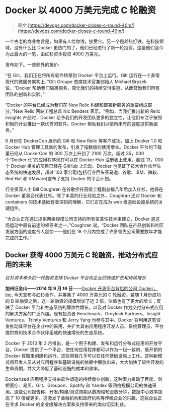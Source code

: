# Docker 以 4000 万美元完成 C 轮融资

> 原文:[https://devops.com/docker-closes-c-round-40m/](https://devops.com/docker-closes-c-round-40m/)

一个古老的商业格言是，如果有人给你钱，接受它。另一个是趁热打铁。在科技领域，没有什么比 Docker 更热门的了，他们已经进行了新一轮投资。这是他们迄今为止最大的一笔，由红杉资本投资 4000 万美元。

发布如下。一些额外的报价:

“在 Gilt，我们正在将所有软件转移到 Docker 平台上运行。Gilt 运行在一个非常现代的微服务架构上，”Gilt Groupe 首席技术官兼创始人 Michael Bryzek 说。“Docker 帮助我们隔离服务，简化我们的持续交付渠道，从而鼓励我们所有团队的创新和实验。”

“Docker 的平台已经成为我们在 New Relic 构建和部署新服务的重要组成部分，”New Relic 网站工程总监 Nic Benders 表示。“例如，当我们推出新的 Relic Insights 产品时，Docker 给予我们的开发团队更多的独立性，让他们专注于按照积极的计划推出一款优秀的软件。Docker 帮助我们以前所未有的速度提供新服务。”

6 月份在 DockerCon 展示的 Gilt 和 New Relic 等客户成功，加上 Docker 1.0 和 Docker Hub 管理工具集的发布，引发了指数级的使用增长。Docker 平台的下载量已经从 DockerCon 的 300 万次上升到了 2100 万次。超过 35，000 个“Docker 化”的应用程序现在可以在 Docker Hub 注册表上使用，超过 13，000 个 Docker 相关的项目已经在 GitHub 上启动。Docker 也见证了技术合作伙伴生态系统的快速发展，超过 100 家公司(包括行业巨头亚马逊、谷歌、IBM、微软、Red Hat 和 VMware)宣布了支持 Docker 的平台计划。

行业资深人士 Bill Coughran 在谷歌担任高级工程副总裁八年后加入红杉，他将在 Docker 董事会代表红杉。除了丰富的行业经验之外，Coughran 还对 Docker 和 containers 的技术基础有着深刻的理解，它们正在成为 web 级基础设施系统的关键组件。

“大企业正在通过提供网络规模公司支持的所有变革性技术来建立，Docker 是这场运动中最有前途的领导者之一，”Coughran 说。“Docker 团队在产品创新和社区发展方面的速度令人震惊——他们在 18 个月内完成了许多领先公司需要数年才能完成的工作。”

## **Docker 获得 4000 万美元 C 轮融资，推动分布式应用的未来**

*红杉资本牵头的一轮融资支持 Docker 平台向企业的快速扩张和持续增长*

**加州旧金山——2014 年 9 月 16 日——**[Docker 开源平台背后的公司 Docker，Inc.](https://docker.com/) 今天宣布与红杉合作，并筹集了 4000 万美元的 C 轮融资。紧随 1 月份成功的 B 轮融资之后，这一轮融资的规模增加了近 3 倍，估值也有了更大的增长；反映了 Docker 平台和生态系统的爆炸性增长，以及对 Docker 作为交付分布式应用的解决方案的广泛兴趣。现有投资者 Benchmark、Greylock Partners、Insight Ventures、Trinity Ventures 和 Jerry Yang 也参与其中。Docker 将利用这笔资金推动其平台在企业中的采用，并扩大其由应用程序开发人员、系统管理员、平台提供商和技术合作伙伴组成的快速增长的生态系统。

Docker 于 2013 年 3 月推出，是一个用于构建、发布和运行分布式应用的开放平台。Docker 提供了一个平台，使任何应用程序都可以作为一组一致的、低开销的 Docker 容器来创建和运行，这些容器几乎可以在任何基础设施上工作。这种新模式将开发人员从对应用程序和基础设施的依赖中解放出来，大大加快了软件开发的生命周期，并大大降低了基础设施的成本和效率。

Dockerized 应用程序支持由软件塑造的持续商业创新，这种潜力推动了百度、剑桥医疗、易贝、Gilt、Groupon、Spotify 和 Yandex 等网络规模公司的快速采用。这些公司报告称，开发/构建/测试周期从数周缩短至数分钟，数据中心效率提高了 10 倍或更多。这激发了金融机构和政府机构等传统企业的兴趣，这些企业正在寻求 Docker 的企业级解决方案和支持带来的类似切实利益。